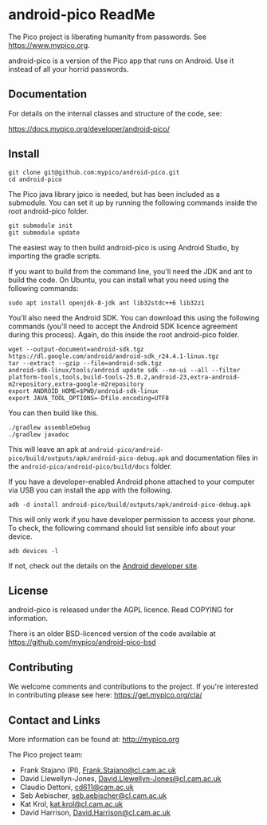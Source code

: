 # android-pico ReadMe

The Pico project is liberating humanity from passwords. See https://www.mypico.org.

android-pico is a version of the Pico app that runs on Android. Use it instead of all your horrid passwords.

## Documentation

For details on the internal classes and structure of the code, see:

https://docs.mypico.org/developer/android-pico/

## Install

```
git clone git@github.com:mypico/android-pico.git
cd android-pico
```

The Pico java library jpico is needed, but has been included as a submodule. You can set it up by running the following commands inside the root android-pico folder.

```
git submodule init
git submodule update
```

The easiest way to then build android-pico is using Android Studio, by importing the gradle scripts.

If you want to build from the command line, you'll need the JDK and ant to build the code. On Ubuntu, you can install what you need using the following commands:

```
sudo apt install openjdk-8-jdk ant lib32stdc++6 lib32z1
```

You'll also need the Android SDK. You can download this using the following commands (you'll need to accept the Android SDK licence agreement during this process). Again, do this inside the root android-pico folder.

```
wget --output-document=android-sdk.tgz https://dl.google.com/android/android-sdk_r24.4.1-linux.tgz
tar --extract --gzip --file=android-sdk.tgz
android-sdk-linux/tools/android update sdk --no-ui --all --filter platform-tools,tools,build-tools-25.0.2,android-23,extra-android-m2repository,extra-google-m2repository
export ANDROID_HOME=$PWD/android-sdk-linux 
export JAVA_TOOL_OPTIONS=-Dfile.encoding=UTF8

```

You can then build like this.
```
./gradlew assembleDebug
./gradlew javadoc
```

This will leave an apk at `android-pico/android-pico/build/outputs/apk/android-pico-debug.apk` and documentation files in the `android-pico/android-pico/build/docs` folder.

If you have a developer-enabled Android phone attached to your computer via USB you can install the app with the following.
```
adb -d install android-pico/build/outputs/apk/android-pico-debug.apk
```
This will only work if you have developer permission to access your phone. To check, the following command should list sensible info about your device.
```
adb devices -l
```
If not, check out the details on the [Android developer site](https://developer.android.com/studio/command-line/adb.html).

## License

android-pico is released under the AGPL licence. Read COPYING for information.

There is an older BSD-licenced version of the code available at https://github.com/mypico/android-pico-bsd

## Contributing

We welcome comments and contributions to the project. If you're interested in contributing please see here: https://get.mypico.org/cla/

## Contact and Links

More information can be found at: http://mypico.org

The Pico project team:
 * Frank Stajano (PI), Frank.Stajano@cl.cam.ac.uk
 * David Llewellyn-Jones, David.Llewellyn-Jones@cl.cam.ac.uk
 * Claudio Dettoni, cd611@cam.ac.uk
 * Seb Aebischer, seb.aebischer@cl.cam.ac.uk
 * Kat Krol, kat.krol@cl.cam.ac.uk
 * David Harrison, David.Harrison@cl.cam.ac.uk


